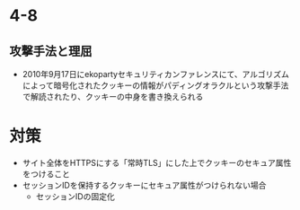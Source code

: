# 4-8

## 攻撃手法と理屈
- 2010年9月17日にekopartyセキュリティカンファレンスにて、アルゴリズムによって暗号化されたクッキーの情報がパディングオラクルという攻撃手法で解読されたり、クッキーの中身を書き換えられる

# 対策
- サイト全体をHTTPSにする「常時TLS」にした上でクッキーのセキュア属性をつけること
- セッションIDを保持するクッキーにセキュア属性がつけられない場合
	- セッションIDの固定化

